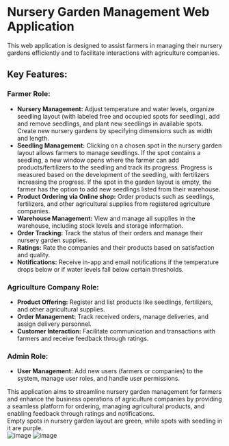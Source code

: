 # Nursery Garden Management Web Application
This web application is designed to assist farmers in managing their nursery gardens efficiently and to facilitate interactions with agriculture companies.

## Key Features:

### Farmer Role:

- <b>Nursery Management:</b> Adjust temperature and water levels, organize seedling layout (with labeled free and occupied spots for seedling), add and remove seedlings, and plant new seedlings in available spots. Create new nursery gardens by specifying dimensions such as width and length.
- <b>Seedling Management:</b> Clicking on a chosen spot in the nursery garden layout allows farmers to manage seedlings. If the spot contains a seedling, a new window opens where the farmer can add products/fertilizers to the seedling and track its progress. Progress is measured based on the development of the seedling, with fertilizers increasing the progress. If the spot in the garden layout is empty, the farmer has the option to add new seedlings listed from their warehouse.
- <b>Product Ordering via Online shop:</b> Order products such as seedlings, fertilizers, and other agricultural supplies from registered agriculture companies.
- <b>Warehouse Management:</b> View and manage all supplies in the warehouse, including stock levels and storage information.
- <b>Order Tracking:</b> Track the status of their orders and manage their nursery garden supplies.
- <b>Ratings:</b> Rate the companies and their products based on satisfaction and quality.
- <b>Notifications:</b> Receive in-app and email notifications if the temperature drops below or if water levels fall below certain thresholds.
  
### Agriculture Company Role:

- <b>Product Offering:</b> Register and list products like seedlings, fertilizers, and other agricultural supplies.
- <b>Order Management:</b> Track received orders, manage deliveries, and assign delivery personnel.
- <b>Customer Interaction:</b> Facilitate communication and transactions with farmers and receive feedback through ratings.

### Admin Role:

- <b>User Management:</b> Add new users (farmers or companies) to the system, manage user roles, and handle user permissions.
  
This application aims to streamline nursery garden management for farmers and enhance the business operations of agriculture companies by providing a seamless platform for ordering, managing agricultural products, and enabling feedback through ratings and notifications.
<br>
Empty spots in nursery garden layout are green, while spots with seedling in it are purple. <br>
![image](https://github.com/ankica11/eAgriculture-web-app/assets/76231958/593fcb76-a883-4126-a625-f9a39f911ed8)
![image](https://github.com/ankica11/eAgriculture-web-app/assets/76231958/f78a0e32-b72e-42ae-9a34-7bf5a9ffde45)

